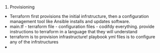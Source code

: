 

1. Provisioning
- Terraform first provisions the initial infrstructure, then a configuration management tool like Ansible installs and updates software.
- main.tf - terraform file - configuration files - codifdy everything. provide instructions to terraform in a language that they will understand
- terraform is to provision infrastructure! playbook yml files is to configure any of the infrstructures
- 

